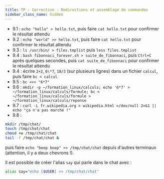 ```yaml
---
title: TP - Correction - Redirections et assemblage de commandes
sidebar_class_name: hidden
---
```



- 9.1 : `echo "hello" > hello.txt`, puis faire `cat hello.txt` pour confirmer le résultat attendu
- 9.2 : `echo "world" >> hello.txt`, puis faire `cat hello.txt` pour confirmer le résultat attendu
- 9.3 : `ls /usr/bin/ > files.tmplist` puis `less files.tmplist`
- 9.4 : `bash fibonnaci_forever.sh > suite_de_fibonnaci`, puis `Ctrl+C` après quelques secondes, puis `cat suite_de_fibonnaci` pour confirmer le résultat attendu
- 9.4 : écrire `2+2`, `6\*7`, `10/3` (sur plusieurs lignes) dans un fichier `calcul`, puis faire `bc < calcul`
- 9.5 : `bc <<< "6*7"`
- 9.6 : `mkdir -p ~/formation_linux/calculs; echo '6*7' > ~/formation_linux/calculs/formule; bc < ~/formation_linux/calculs/formule > ~/formation_linux/calculs/reponse`
- 9.7 : `curl -L fr.wikipedia.org > wikipedia.html >/dev/null 2>&1 || echo "ça n'a pas marché !"`
- 9.8 :

```bash
mkdir /tmp/chat/
touch /tmp/chat/chat
chmod +w /tmp/chat/chat
tail -f /tmp/chat/chat &
```

puis faire `echo "beep boop" >> /tmp/chat/chat` depuis d'autres terminaux (attention, il y a deux chevrons !).

Il est possible de créer l'alias `say` qui parle dans le chat avec :

```bash
alias say="echo [$USER] >> /tmp/chat/chat"
```
